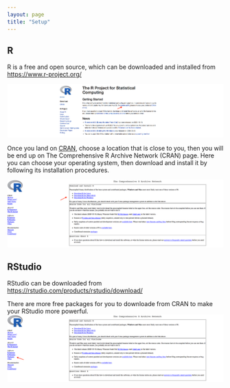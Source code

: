 ```yaml
---
layout: page
title: "Setup"
---
```


## R


R is a free and open source, which can be downloaded and installed from https://www.r-project.org/

![Screenshot of main code listing](/fig/howto-use-R-for-dataanalysis-1.png)


Once you land on [CRAN](https://mirror.rcg.sfu.ca/mirror/CRAN/), choose a location that is close to you, then you will be end up on The Comprehensive R Archive Network (CRAN) page. 
Here you can choose your operating system, then download and install it by following its installation procedures.

![Screenshot of main code listing](/fig/howto-use-R-for-dataanalysis-2.png)


## RStudio

RStudio can be downloaded from https://rstudio.com/products/rstudio/download/

There are more free packages for you to downloade from CRAN to make your RStudio more powerful.
![Screenshot of main code listing](/fig/howto-use-R-for-dataanalysis-3.png)
